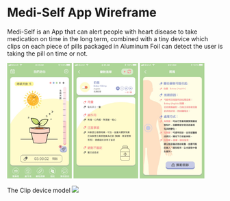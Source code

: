# Medi-Self App Wireframe
Medi-Self is an App that can alert people with heart disease to take medication on time in the long term, combined with a tiny device which clips on each piece of pills packaged in Aluminum Foil can detect the user is taking the pill on time or not. 

<img src="./Mockup.hyperesources/home2.jpg" width="30%">  <img src="./Mockup.hyperesources/list_bokey.jpg" width="30%">  <img src="./Mockup.hyperesources/side_effect_stomachache.jpg" width="30%">

The Clip device model
<img src="002jpg" width="30%">
